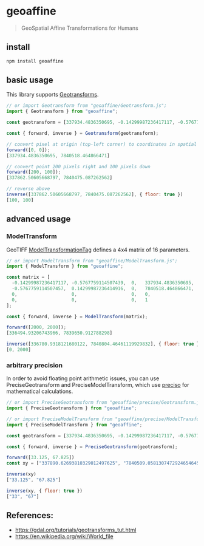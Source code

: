 # geoaffine
> GeoSpatial Affine Transformations for Humans

## install
```bash
npm install geoaffine
```

## basic usage
This library supports [Geotransforms](https://gdal.org/tutorials/geotransforms_tut.html).
```js
// or import Geotransform from "geoaffine/Geotransform.js";
import { Geotransform } from "geoaffine";

const geotransform = [337934.4836350695, -0.14299987236417117, -0.5767759114507439, 7840518.464866471, -0.5767759114507457, 0.14299987236414916];

const { forward, inverse } = Geotransform(geotransform);

// convert pixel at origin (top-left corner) to coordinates in spatial reference system 
forward([0, 0]);
[337934.4836350695, 7840518.464866471]

// convert point 200 pixels right and 100 pixels down
forward([200, 100]);
[337862.50605668797, 7840475.087262562]

// reverse above
inverse([337862.50605668797, 7840475.087262562], { floor: true })
[100, 100]
```

## advanced usage
### ModelTransform
GeoTIFF [ModelTransformationTag](https://www.awaresystems.be/imaging/tiff/tifftags/modeltransformationtag.html) defines a 4x4 matrix of 16 parameters.
```js
// or import ModelTransform from "geoaffine/ModelTransform.js";
import { ModelTransform } from "geoaffine";

const matrix = [
  -0.14299987236417117, -0.5767759114507439,  0,   337934.4836350695,
  -0.5767759114507457,  0.14299987236414916,  0,   7840518.464866471,
  0,                    0,                    0,   0,
  0,                    0,                    0,   1
];

const { forward, inverse } = ModelTransform(matrix);

forward([2000, 2000]);
[336494.93206743966, 7839650.912788298]

inverse([336780.9318121680122, 7840804.46461119929832], { floor: true })
[0, 2000]
```

### arbitrary precision
In order to avoid floating point arithmetic issues, you can use PreciseGeotransform and PreciseModelTransform,
which use [preciso](https://github.com/danieljdufour/preciso) for mathematical calculations.
```js
// or import PreciseGeotransform from "geoaffine/precise/Geotransform.js";
import { PreciseGeotransform } from "geoaffine";

// or import PreciseModelTransform from "geoaffine/precise/ModelTransform.js";
import { PreciseModelTransform } from "geoaffine";

const geotransform = [337934.4836350695, -0.14299987236417117, -0.5767759114507439, 7840518.464866471, -0.5767759114507457, 0.14299987236414916];

const { forward, inverse } = PreciseGeotransform(geotransform);

forward([33.125, 67.825])
const xy = ["337890.62693810329012497625", "7840509.0581307472924654645"]

inverse(xy)
["33.125", "67.825"]

inverse(xy, { floor: true })
["33", "67"]
```


## References:
- https://gdal.org/tutorials/geotransforms_tut.html
- https://en.wikipedia.org/wiki/World_file
